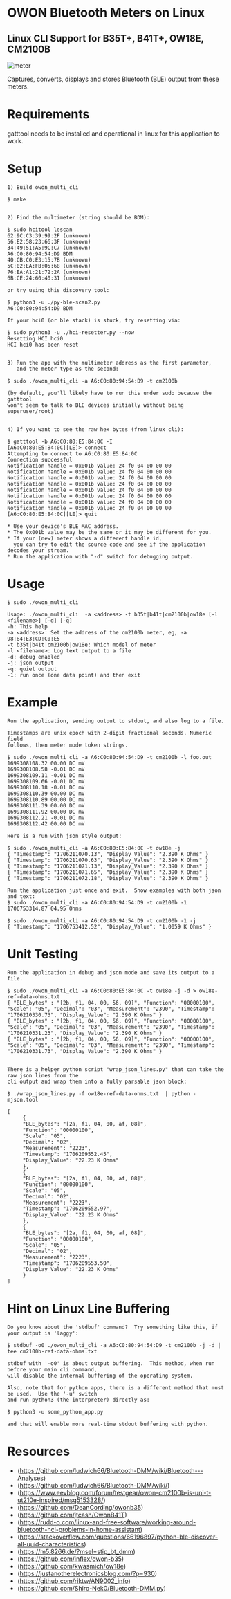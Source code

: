 # OWON Bluetooth Meters on Linux

## Linux CLI Support for B35T+, B41T+, OW18E, CM2100B

![meter](four_owon_meters.jpg)

Captures, converts, displays and stores Bluetooth (BLE) output from these meters.

# Requirements
gatttool needs to be installed and operational in linux for this application to work.

# Setup

	1) Build owon_multi_cli

	$ make


	2) Find the multimeter (string should be BDM):

	$ sudo hcitool lescan
	62:9C:C3:39:99:2F (unknown)
	56:E2:58:23:66:3F (unknown)
	34:49:51:A5:9C:C7 (unknown)
	A6:C0:80:94:54:D9 BDM
	40:CB:C0:E3:15:7B (unknown)
	5C:02:EA:FB:05:68 (unknown)
	76:EA:A1:21:72:2A (unknown)
	6B:CE:24:60:40:31 (unknown)

	or try using this discovery tool:
 
	$ python3 -u ./py-ble-scan2.py
	A6:C0:80:94:54:D9 BDM

	If your hci0 (or ble stack) is stuck, try resetting via:
 
	$ sudo python3 -u ./hci-resetter.py --now
	Resetting HCI hci0
	HCI hci0 has been reset


	3) Run the app with the multimeter address as the first parameter, 
 	   and the meter type as the second:

	$ sudo ./owon_multi_cli -a A6:C0:80:94:54:D9 -t cm2100b

	(by default, you'll likely have to run this under sudo because the gatttool
	won't seem to talk to BLE devices initially without being superuser/root)
	
	
	4) If you want to see the raw hex bytes (from linux cli):
	
	$ gatttool -b A6:C0:80:E5:84:0C -I
	[A6:C0:80:E5:84:0C][LE]> connect
	Attempting to connect to A6:C0:80:E5:84:0C
	Connection successful
	Notification handle = 0x001b value: 24 f0 04 00 00 00 
	Notification handle = 0x001b value: 24 f0 04 00 00 00 
	Notification handle = 0x001b value: 24 f0 04 00 00 00 
	Notification handle = 0x001b value: 24 f0 04 00 00 00 
	Notification handle = 0x001b value: 24 f0 04 00 00 00 
	Notification handle = 0x001b value: 24 f0 04 00 00 00 
	Notification handle = 0x001b value: 24 f0 04 00 00 00 
	Notification handle = 0x001b value: 24 f0 04 00 00 00 
	[A6:C0:80:E5:84:0C][LE]> quit

	* Use your device's BLE MAC address.  
	* The 0x001b value may be the same or it may be different for you.  
	* If your (new) meter shows a different handle id, 
	  you can try to edit the source code and see if the application decodes your stream.  
	* Run the application with "-d" switch for debugging output.


# Usage
	$ sudo ./owon_multi_cli

	Usage: ./owon_multi_cli  -a <address> -t b35t|b41t|cm2100b|ow18e [-l <filename>] [-d] [-q]
	-h: This help
	-a <address>: Set the address of the cm2100b meter, eg, -a 98:84:E3:CD:C0:E5
	-t b35t|b41t|cm2100b|ow18e: Which model of meter
 	-l <filename>: Log text output to a file
	-d: debug enabled
	-j: json output
	-q: quiet output
	-1: run once (one data point) and then exit


# Example
	Run the application, sending output to stdout, and also log to a file.

	Timestamps are unix epoch with 2-digit fractional seconds. Numeric field
	follows, then meter mode token strings.
	
	$ sudo ./owon_multi_cli -a A6:C0:80:94:54:D9 -t cm2100b -l foo.out
	1699308108.32 00.00 DC mV
	1699308108.58 -0.01 DC mV
	1699308109.11 -0.01 DC mV
	1699308109.66 -0.01 DC mV
	1699308110.18 -0.01 DC mV
	1699308110.39 00.00 DC mV
	1699308110.89 00.00 DC mV
	1699308111.39 00.00 DC mV
	1699308111.92 00.00 DC mV
	1699308112.21 -0.01 DC mV
	1699308112.42 00.00 DC mV

	Here is a run with json style output:
 
	$ sudo ./owon_multi_cli -a A6:C0:80:E5:84:0C -t ow18e -j
	{ "Timestamp": "1706211070.13", "Display_Value": "2.390 K Ohms" }
	{ "Timestamp": "1706211070.63", "Display_Value": "2.390 K Ohms" }
	{ "Timestamp": "1706211071.13", "Display_Value": "2.390 K Ohms" }
	{ "Timestamp": "1706211071.65", "Display_Value": "2.390 K Ohms" }
	{ "Timestamp": "1706211072.18", "Display_Value": "2.390 K Ohms" }

	Run the application just once and exit.  Show examples with both json and text:
	$ sudo ./owon_multi_cli -a A6:C0:80:94:54:D9 -t cm2100b -1
	1706753314.87 04.95 Ohms
	
	$ sudo ./owon_multi_cli -a A6:C0:80:94:54:D9 -t cm2100b -1 -j
	{ "Timestamp": "1706753412.52", "Display_Value": "1.0059 K Ohms" }



# Unit Testing
	Run the application in debug and json mode and save its output to a file.
	
	$ sudo ./owon_multi_cli -a A6:C0:80:E5:84:0C -t ow18e -j -d > ow18e-ref-data-ohms.txt
	{ "BLE_bytes" : "[2b, f1, 04, 00, 56, 09]", "Function": "00000100", "Scale": "05", "Decimal": "03", "Measurement": "2390", "Timestamp": "1706210330.73", "Display_Value": "2.390 K Ohms" }
	{ "BLE_bytes" : "[2b, f1, 04, 00, 56, 09]", "Function": "00000100", "Scale": "05", "Decimal": "03", "Measurement": "2390", "Timestamp": "1706210331.23", "Display_Value": "2.390 K Ohms" }
	{ "BLE_bytes" : "[2b, f1, 04, 00, 56, 09]", "Function": "00000100", "Scale": "05", "Decimal": "03", "Measurement": "2390", "Timestamp": "1706210331.73", "Display_Value": "2.390 K Ohms" }

	
	There is a helper python script "wrap_json_lines.py" that can take the raw json lines from the 
 	cli output and wrap them into a fully parsable json block:

	$ ./wrap_json_lines.py -f ow18e-ref-data-ohms.txt  | python -mjson.tool
	
	[
         {
         "BLE_bytes": "[2a, f1, 04, 00, af, 08]",
         "Function": "00000100",
         "Scale": "05",
         "Decimal": "02",
         "Measurement": "2223",
         "Timestamp": "1706209552.45",
         "Display_Value": "22.23 K Ohms"
         },
         {
         "BLE_bytes": "[2a, f1, 04, 00, af, 08]",
         "Function": "00000100",
         "Scale": "05",
         "Decimal": "02",
         "Measurement": "2223",
         "Timestamp": "1706209552.97",
         "Display_Value": "22.23 K Ohms"
         },
         {
         "BLE_bytes": "[2a, f1, 04, 00, af, 08]",
         "Function": "00000100",
         "Scale": "05",
         "Decimal": "02",
         "Measurement": "2223",
         "Timestamp": "1706209553.50",
         "Display_Value": "22.23 K Ohms"
         }
	]

	
# Hint on Linux Line Buffering
	Do you know about the 'stdbuf' command?  Try something like this, if your output is 'laggy':

	$ stdbuf -o0 ./owon_multi_cli -a A6:C0:80:94:54:D9 -t cm2100b -j -d | tee cm2100b-ref-data-ohms.txt

	stdbuf with '-o0' is about output buffering.  This method, when run before your main cli command,
 	will disable the internal buffering of the operating system.

	Also, note that for python apps, there is a different method that must be used.  Use the '-u' switch
 	and run python3 (the interpreter) directly as:

	$ python3 -u some_python_app.py

	and that will enable more real-time stdout buffering with python.
	

	
# Resources
* (https://github.com/ludwich66/Bluetooth-DMM/wiki/Bluetooth---Analyses)
* (https://github.com/ludwich66/Bluetooth-DMM/wiki/)
* (https://www.eevblog.com/forum/testgear/owon-cm2100b-is-uni-t-ut210e-inspired/msg5153328/)
* (https://github.com/DeanCording/owonb35)
* (https://github.com/jtcash/OwonB41T)
* (https://rudd-o.com/linux-and-free-software/working-around-bluetooth-hci-problems-in-home-assistant)
* (https://stackoverflow.com/questions/66196897/python-ble-discover-all-uuid-characteristics)
* (https://m5.8266.de/?msel=stip_bt_dmm)
* (https://github.com/inflex/owon-b35)
* (https://github.com/kwasmich/ow18e)
* (https://justanotherelectronicsblog.com/?p=930)
* (https://github.com/riktw/AN9002_info)
* (https://github.com/Shiro-Nek0/Bluetooth-DMM.py)
  
